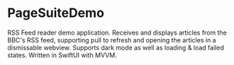 # PageSuiteDemo

RSS Feed reader demo application. Receives and displays articles from the BBC's RSS feed, supporting pull to refresh and opening the articles in a dismissable webview. Supports dark mode as well as loading & load failed states. Written in SwiftUI with MVVM.
